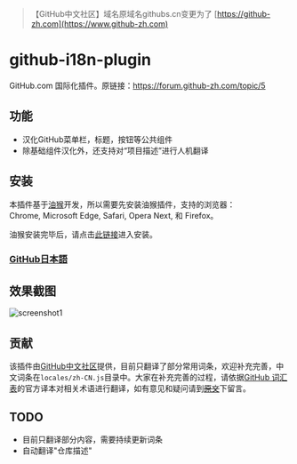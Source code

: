 > 【GitHub中文社区】域名原域名githubs.cn变更为了 [https://github-zh.com](https://www.github-zh.com)
# github-i18n-plugin
GitHub.com 国际化插件。原链接：https://forum.github-zh.com/topic/5

## 功能
- 汉化GitHub菜单栏，标题，按钮等公共组件
- 除基础组件汉化外，还支持对“项目描述”进行人机翻译

## 安装

本插件基于[油猴](https://www.baidu.com/s?wd=%E4%BB%80%E4%B9%88%E6%98%AF%E6%B2%B9%E7%8C%B4)开发，所以需要先安装油猴插件，支持的浏览器：Chrome, Microsoft Edge, Safari, Opera Next, 和 Firefox。

油猴安装完毕后，请点击[此链接](https://greasyfork.org/zh-CN/scripts/407485-github-internationalization)进入安装。

### [GitHub日本語](https://greasyfork.org/ja/scripts/407485-github-internationalization)


## 效果截图

![screenshot1](./images/screenshot1.png)

## 贡献
该插件由[GitHub中文社区](https://www.github-zh.com/)提供，目前只翻译了部分常用词条，欢迎补充完善，中文词条在`locales/zh-CN.js`目录中。大家在补充完善的过程，请依据[GitHub 词汇表](https://docs.github.com/en/github/getting-started-with-github/github-glossary)的官方译本对相关术语进行翻译，如有意见和疑问请到<del>[原文](https://forum.githubs.cn/topic/5/)</del>下留言。



## TODO
- 目前只翻译部分内容，需要持续更新词条
- 自动翻译"仓库描述"

